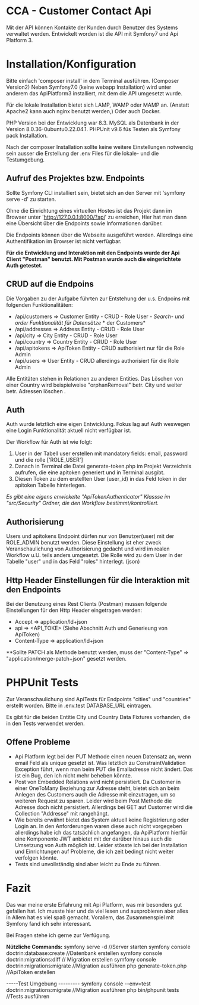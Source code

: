 # CCA - Customer Contact Api

Mit der API können Kontakte der Kunden durch Benutzer des Systems verwaltet werden.
Entwickelt worden ist die API mit Symfony7 und Api Platform 3.


# Installation/Konfiguration

Bitte einfach 'composer install' in dem Terminal ausführen. (Composer Version2)
Neben Symfony7.0 (keine webapp Installation) wird unter anderem das ApiPlatform3 installiert, mit dem die API umgesetzt wurde.

Für die lokale Installation bietet sich LAMP, WAMP oder MAMP an. (Anstatt Apache2 kann auch nginx benutzt werden,) Oder auch Docker.

PHP Version bei der Entwicklung war 8.3.
MySQL als Datenbank in der Version  8.0.36-0ubuntu0.22.04.1.
PHPUnit v9.6 füs Testen als Symfony pack Installation.

Nach der composer Installation sollte keine weitere Einstellungen notwendig sein ausser die Erstellung der .env Files für die lokale- und die Testumgebung.


## Aufruf des Projektes bzw. Endpoints
Sollte Symfony CLI installiert sein, bietet sich an den Server mit  'symfony serve -d' zu starten.

Ohne die Einrichtung eines virtuellen Hostes ist das Projekt dann im Browser unter 'http://127.0.0.1:8000/?api'
zu erreichen, Hier hat man dann eine Übersicht über die Endpoints sowie Informationen darüber.

Die Endpoints können über die Webseite ausgeführt werden. Allerdings eine Authentifikation im Browser ist nicht verfügbar.

**Für die Entwicklung und Interaktion mit den Endpoints wurde der Api Client "Postman" benutzt. Mit Postman wurde auch die eingerichtete Auth getestet.**


## CRUD auf die Endpoins

Die Vorgaben zu der Aufgabe führten zur Entstehung der u.s. Endpoins mit folgenden Funktionalitäten:

- /api/customers  => Customer Entity - CRUD - Role User - *Search- und
  order Funktionalität für Datensätze* *  der Customers*
- /api/addresses   => Address Entity   -  CRUD - Role User
- /api/city 			=> City Entity          -  CRUD - Role User
- /api/country      => Country Entity    -  CRUD - Role User
- /api/apitokens   => ApiToken Entity  -  CRUD authorisiert
  nur für die Role Admin
- /api/users          => User Entity          -  CRUD allerdings
  authorisiert für die Role Admin

Alle Entitäten stehen in Relationen zu anderen Entities.
Das Löschen von einer Country wird beispielweise "orphanRemoval" betr. City und weiter betr. Adressen löschen .


## Auth

Auth wurde letztlich eine eigen Entwicklung.
Fokus lag auf Auth weswegen eine Login Funktionalität aktuell nicht verfügbar ist.

Der Workflow für Auth ist wie folgt:

1. User in der Tabell user erstellen mit mandatory fields: email,
   password und die rolle ['ROLE_USER']
2. Danach in Terminal die Datei generate-token.php im Projekt Verzeichnis aufrufen, die eine
   apitoken generiert und in Terminal ausgibt.
3. Diesen Token zu dem erstellten User (user_id) in das Feld token in
   der apitoken Tabelle hinterlegen.

*Es gibt eine eigens enwickelte "ApiTokenAuthenticator" Klassse im "src/Security" Ordner, die den Workflow bestimmt/kontrolliert.*


## Authorisierung

Users und apitokens Endpoint dürfen nur von Benutzer(user) mit der ROLE_ADMIN benutzt werden.
Diese Einstellung ist eher zweck Veranschaulichung von Authorisierung gedacht und wird im realen Workflow u.U. teils anders umgesetzt. Die Rolle wird zu dem User in der Tabelle "user" und in das Feld "roles" hinterlegt. (json)

## Http Header Einstellungen für die Interaktion mit den Endpoints

Bei der Benutzung eines Rest Clients (Postman) mussen folgende Einstellungen für den Http Header eingetragen werden:

- Accept 			=> application/ld+json
- api       			=> <API_TOKE> (Siehe Abschnitt Auth und Generieung von ApiToken)
- Content-Type => application/ld+json

**Sollte PATCH als Methode benutzt werden, muss der "Content-Type" => "application/merge-patch+json" gesetzt werden.

# PHPUnit Tests

Zur Veranschaulichung sind ApiTests für Endpoints "cities" und "countries" erstellt worden.
Bitte in .env.test DATABASE_URL eintragen.

Es gibt für die beiden Entitie City und Country Data Fixtures vorhanden, die in den Tests verwendet werden.

## Offene Probleme

- Api Platform legt bei der PUT Methode einen neuen Datensatz an, wenn
  email Feld als unique gesetzt ist.  Was letztlich zu
  ConstraintValidation Exception führt, wenn man beim PUT die
  Emailadresse nicht ändert. Das ist ein Bug, den ich nicht mehr
  beheben könnte.
- Post von Embedded Relations wird nicht persistiert. Da Customer in
  einer OneToMany Beziehung zur Adresse steht, bietet sich an beim
  Anlegen des Customers auch die Adresse mit einzutragen, um so weiteren
  Request zu sparen. Leider wird beim Post Methode die Adresse doch
  nicht persistiert. Allerdings bei GET auf Customer wird die
  Collection "Addresse" mit rangehängt.
- Wie bereits erwähnt bietet das System aktuell keine Registrierung
  oder Login an. In den Anforderungen waren diese auch nicht vorgegeben
  allerdings habe ich das tatsächlich  angefangen, da ApiPlatform
  hierfür eine Komponente JWT anbietet mit der darüber hinaus auch die
  Umsetzung von Auth möglich ist. Leider stösste ich bei der
  Installation und Einrichtungen auf Probleme, die ich zeit bedingt
  nicht weiter verfolgen könnte.
- Tests sind unvollständig sind aber leicht zu Ende zu führen.


# Fazit
Das war meine erste Erfahrung mit Api Platform, was mir besonders gut gefallen hat.
Ich musste hier und da viel lesen und ausprobieren aber alles in Allem hat es viel spaß gemacht.
Vorallem, das Zusammenspiel mit Symfony fand ich sehr interessant.

Bei Fragen stehe ich gerne zur Verfügung.


**Nützliche Commands:**
symfony serve -d //Server starten
symfony console doctrin:database:create //Datenbank erstellen
symfony console doctrin:migrations:diff   // Migration erstellen
symfony console doctrin:migrations:migrate //Migration ausführen
php generate-token.php  //ApiToken erstellen

-----Test Umgebung ---------
symfony console --env=test doctrin:migrations:migrate //Migration ausführen
php bin/phpunit tests //Tests ausführen


